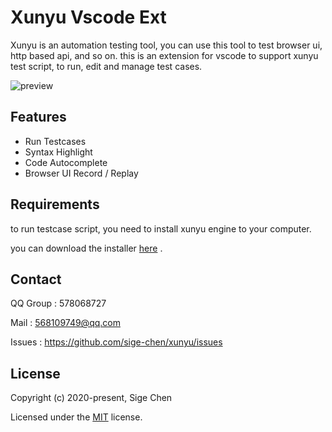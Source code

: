 # Xunyu Vscode Ext

Xunyu is an automation testing tool, you can use this tool to test browser ui, http based api, and so on.  this is an extension for vscode to support  xunyu test script, to run, edit and manage test cases.

![preview](https://raw.githubusercontent.com/sige-chen/xunyu/master/preview.gif)



## Features

- Run Testcases
- Syntax Highlight
- Code Autocomplete
- Browser UI Record / Replay



## Requirements

to run testcase script, you need to install xunyu engine to your computer.

you can download the installer [here](https://github.com/sige-chen/xunyu/releases) .



## Contact

QQ Group : 578068727

Mail : 568109749@qq.com

Issues : https://github.com/sige-chen/xunyu/issues



## License

Copyright (c) 2020-present, Sige Chen

Licensed under the [MIT](https://github.com/sige-chen/xunyu/blob/master/LICENSE.txt) license.

